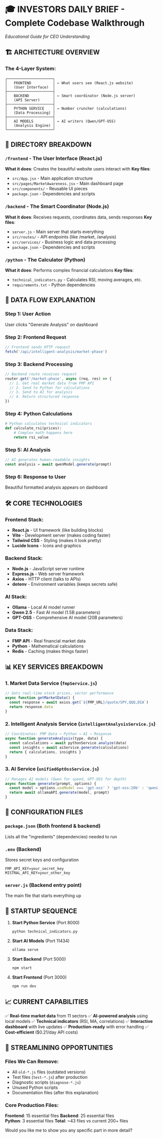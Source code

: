 # 🎓 INVESTORS DAILY BRIEF - Complete Codebase Walkthrough
*Educational Guide for CEO Understanding*

## 🏗️ ARCHITECTURE OVERVIEW

### The 4-Layer System:
```
┌─────────────────────┐
│   FRONTEND          │ ← What users see (React.js website)
│   (User Interface)  │
├─────────────────────┤
│   BACKEND           │ ← Smart coordinator (Node.js server) 
│   (API Server)      │
├─────────────────────┤
│   PYTHON SERVICE    │ ← Number cruncher (calculations)
│   (Data Processing) │
├─────────────────────┤
│   AI MODELS         │ ← AI writers (Qwen/GPT-OSS)
│   (Analysis Engine) │
└─────────────────────┘
```

## 📁 DIRECTORY BREAKDOWN

### `/frontend` - The User Interface (React.js)
**What it does**: Creates the beautiful website users interact with
**Key files**:
- `src/App.jsx` - Main application structure
- `src/pages/MarketAwareness.jsx` - Main dashboard page
- `src/components/` - Reusable UI pieces
- `package.json` - Dependencies and scripts

### `/backend` - The Smart Coordinator (Node.js)
**What it does**: Receives requests, coordinates data, sends responses
**Key files**:
- `server.js` - Main server that starts everything
- `src/routes/` - API endpoints (like /market, /analysis)
- `src/services/` - Business logic and data processing
- `package.json` - Dependencies and scripts

### `/python` - The Calculator (Python)
**What it does**: Performs complex financial calculations
**Key files**:
- `technical_indicators.py` - Calculates RSI, moving averages, etc.
- `requirements.txt` - Python dependencies

## 🔄 DATA FLOW EXPLANATION

### Step 1: User Action
User clicks "Generate Analysis" on dashboard

### Step 2: Frontend Request
```javascript
// Frontend sends HTTP request
fetch('/api/intelligent-analysis/market-phase')
```

### Step 3: Backend Processing
```javascript
// Backend route receives request
router.get('/market-phase', async (req, res) => {
  // 1. Get real market data from FMP API
  // 2. Send to Python for calculations  
  // 3. Send to AI for analysis
  // 4. Return structured response
})
```

### Step 4: Python Calculations
```python
# Python calculates technical indicators
def calculate_rsi(prices):
    # Complex math happens here
    return rsi_value
```

### Step 5: AI Analysis
```javascript
// AI generates human-readable insights
const analysis = await qwenModel.generate(prompt)
```

### Step 6: Response to User
Beautiful formatted analysis appears on dashboard

## 🛠️ CORE TECHNOLOGIES

### Frontend Stack:
- **React.js** - UI framework (like building blocks)
- **Vite** - Development server (makes coding faster)
- **Tailwind CSS** - Styling (makes it look pretty)
- **Lucide Icons** - Icons and graphics

### Backend Stack:
- **Node.js** - JavaScript server runtime
- **Express.js** - Web server framework
- **Axios** - HTTP client (talks to APIs)
- **dotenv** - Environment variables (keeps secrets safe)

### AI Stack:
- **Ollama** - Local AI model runner
- **Qwen 2.5** - Fast AI model (1.5B parameters)
- **GPT-OSS** - Comprehensive AI model (20B parameters)

### Data Stack:
- **FMP API** - Real financial market data
- **Python** - Mathematical calculations
- **Redis** - Caching (makes things faster)

## 📊 KEY SERVICES BREAKDOWN

### 1. Market Data Service (`fmpService.js`)
```javascript
// Gets real-time stock prices, sector performance
async function getMarketData() {
  const response = await axios.get(`${FMP_URL}/quote/SPY,QQQ,DIA`)
  return response.data
}
```

### 2. Intelligent Analysis Service (`intelligentAnalysisService.js`)
```javascript
// Coordinates: FMP Data → Python → AI → Response
async function generateAnalysis(type, data) {
  const calculations = await pythonService.analyze(data)
  const insights = await aiService.generate(calculations)
  return { calculations, insights }
}
```

### 3. AI Service (`unifiedGptOssService.js`)
```javascript
// Manages AI models (Qwen for speed, GPT-OSS for depth)
async function generate(prompt, options) {
  const model = options.useModel === 'gpt-oss' ? 'gpt-oss:20b' : 'qwen2.5:1.5b'
  return await ollamaAPI.generate(model, prompt)
}
```

## 🔧 CONFIGURATION FILES

### `package.json` (Both frontend & backend)
Lists all the "ingredients" (dependencies) needed to run

### `.env` (Backend)
Stores secret keys and configuration
```
FMP_API_KEY=your_secret_key
MISTRAL_API_KEY=your_other_key
```

### `server.js` (Backend entry point)
The main file that starts everything up

## 🚀 STARTUP SEQUENCE

1. **Start Python Service** (Port 8000)
   ```bash
   python technical_indicators.py
   ```

2. **Start AI Models** (Port 11434) 
   ```bash
   ollama serve
   ```

3. **Start Backend** (Port 5000)
   ```bash
   npm start
   ```

4. **Start Frontend** (Port 3000)
   ```bash
   npm run dev
   ```

## 📈 CURRENT CAPABILITIES

✅ **Real-time market data** from 11 sectors
✅ **AI-powered analysis** using local models
✅ **Technical indicators** (RSI, MA, correlations)
✅ **Interactive dashboard** with live updates
✅ **Production-ready** with error handling
✅ **Cost-efficient** ($0.21/day API costs)

## 🎯 STREAMLINING OPPORTUNITIES

### Files We Can Remove:
- All `old-*.js` files (outdated versions)
- Test files (`test-*.js`) after production
- Diagnostic scripts (`diagnose-*.js`)
- Unused Python scripts
- Documentation files (after this explanation)

### Core Production Files:
**Frontend**: 15 essential files
**Backend**: 25 essential files  
**Python**: 3 essential files
**Total**: ~43 files vs current 200+ files

Would you like me to show you any specific part in more detail?